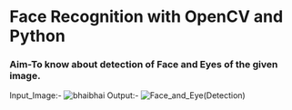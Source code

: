 # Face Recognition with OpenCV and Python
### Aim-To know about detection of Face and Eyes of the given image.
Input_Image:-
![bhaibhai](https://user-images.githubusercontent.com/49519213/57577053-9f56c800-746e-11e9-9ee3-5cab2795e2f6.jpg)
Output:-
![Face_and_Eye(Detection)](https://user-images.githubusercontent.com/49519213/57577063-e0e77300-746e-11e9-9c3c-38bca9c0d2c1.png)

